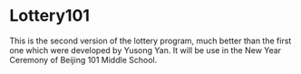 # Lottery101

This is the second version of the lottery program, much better than the first one which were developed by Yusong Yan. It will be use in the New Year Ceremony of Beijing 101 Middle School.
